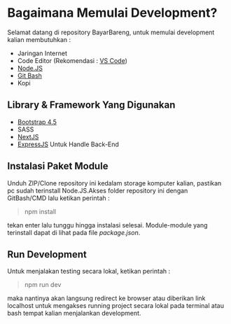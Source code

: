 <!--DENDENSE Boilerplate-NetlifyCMS-->

# Bagaimana Memulai Development?

Selamat datang di repository BayarBareng, untuk memulai development kalian membutuhkan :

- Jaringan Internet
- Code Editor (Rekomendasi : [VS Code](https://code.visualstudio.com/download))
- [Node.JS](https://nodejs.org/en/download/)
- [Git Bash](https://git-scm.com/download/win)
- Kopi

## Library & Framework Yang Digunakan

- [Bootstrap 4.5](https://getbootstrap.com/docs/4.5/getting-started/introduction/)
- SASS
- [NextJS](https://nextjs.org/docs/getting-started)
- [ExpressJS](https://www.netlifycms.org/docs/intro/) Untuk Handle Back-End

## Instalasi Paket Module

Unduh ZIP/Clone repository ini kedalam storage komputer kalian, pastikan pc sudah terinstall Node.JS.Akses folder repository ini dengan GitBash/CMD lalu ketikan perintah :

> npm install

tekan enter lalu tunggu hingga instalasi selesai. Module-module yang terinstall dapat di lihat pada file _package.json_.

## Run Development

Untuk menjalakan testing secara lokal, ketikan perintah :

> npm run dev

maka nantinya akan langsung redirect ke browser atau diberikan link localhost untuk mengakses running project secara lokal pada terminal atau bash tempat kalian menjalankan development.
